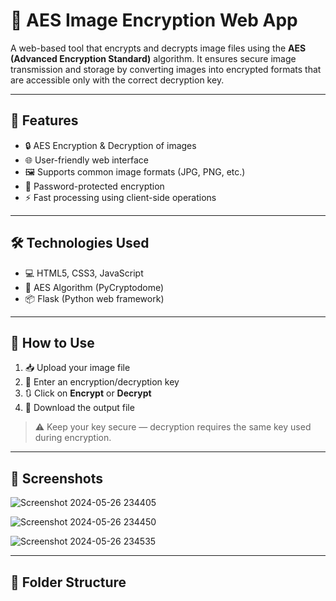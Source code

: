 # 🔐 AES Image Encryption Web App

A web-based tool that encrypts and decrypts image files using the **AES (Advanced Encryption Standard)** algorithm. It ensures secure image transmission and storage by converting images into encrypted formats that are accessible only with the correct decryption key.

---

## 📌 Features

- 🔒 AES Encryption & Decryption of images
- 🌐 User-friendly web interface
- 🖼️ Supports common image formats (JPG, PNG, etc.)
- 🔑 Password-protected encryption
- ⚡ Fast processing using client-side operations

---

## 🛠️ Technologies Used

- 💻 HTML5, CSS3, JavaScript
- 🔐 AES Algorithm (PyCryptodome)
- 📦 Flask (Python web framework)

---

## 🚀 How to Use

1. 📥 Upload your image file
2. 🔑 Enter an encryption/decryption key
3. 🔃 Click on **Encrypt** or **Decrypt**
4. 💾 Download the output file

> ⚠️ Keep your key secure — decryption requires the same key used during encryption.

---

## 📸 Screenshots

![Screenshot 2024-05-26 234405](https://github.com/user-attachments/assets/d6985df6-377e-42f1-a3e0-add368ae16d9)

![Screenshot 2024-05-26 234450](https://github.com/user-attachments/assets/1d0149c5-15f3-4a06-abde-17d08fd6593c)

![Screenshot 2024-05-26 234535](https://github.com/user-attachments/assets/40ad1a96-f288-4a91-b443-627fb3bb726c)



---

## 📂 Folder Structure

